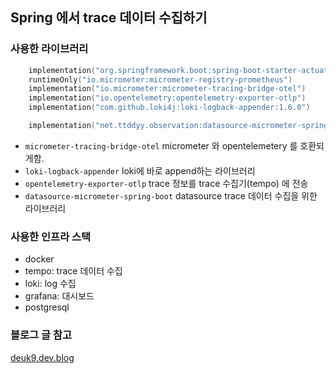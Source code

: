 ## Spring 에서 trace 데이터 수집하기

### 사용한 라이브러리
```kotlin
    implementation("org.springframework.boot:spring-boot-starter-actuator")
    runtimeOnly("io.micrometer:micrometer-registry-prometheus")
    implementation("io.micrometer:micrometer-tracing-bridge-otel")
    implementation("io.opentelemetry:opentelemetry-exporter-otlp")
    implementation("com.github.loki4j:loki-logback-appender:1.6.0")

    implementation("net.ttddyy.observation:datasource-micrometer-spring-boot:1.1.1")
```

- `micrometer-tracing-bridge-otel` micrometer 와 opentelemetery 를 호환되게함.
- `loki-logback-appender` loki에 바로 append하는 라이브러리
- `opentelemetry-exporter-otlp` trace 정보를 trace 수집기(tempo) 에 전송
- `datasource-micrometer-spring-boot` datasource trace 데이터 수집을 위한 라이브러리


### 사용한 인프라 스택
 - docker
 - tempo: trace 데이터 수집
 - loki: log 수집
 - grafana: 대시보드
 - postgresql


### 블로그 글 참고
[deuk9.dev.blog](https://deuk9.github.io/)
